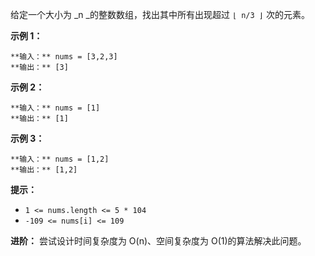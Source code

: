 给定一个大小为  _n  _的整数数组，找出其中所有出现超过 `⌊ n/3 ⌋` 次的元素。



**示例  1：**

    
    
    **输入：** nums = [3,2,3]
    **输出：** [3]

**示例 2：**

    
    
    **输入：** nums = [1]
    **输出：** [1]
    

**示例 3：**

    
    
    **输入：** nums = [1,2]
    **输出：** [1,2]



**提示：**

  * `1 <= nums.length <= 5 * 104`
  * `-109 <= nums[i] <= 109`



**进阶：** 尝试设计时间复杂度为 O(n)、空间复杂度为 O(1)的算法解决此问题。

